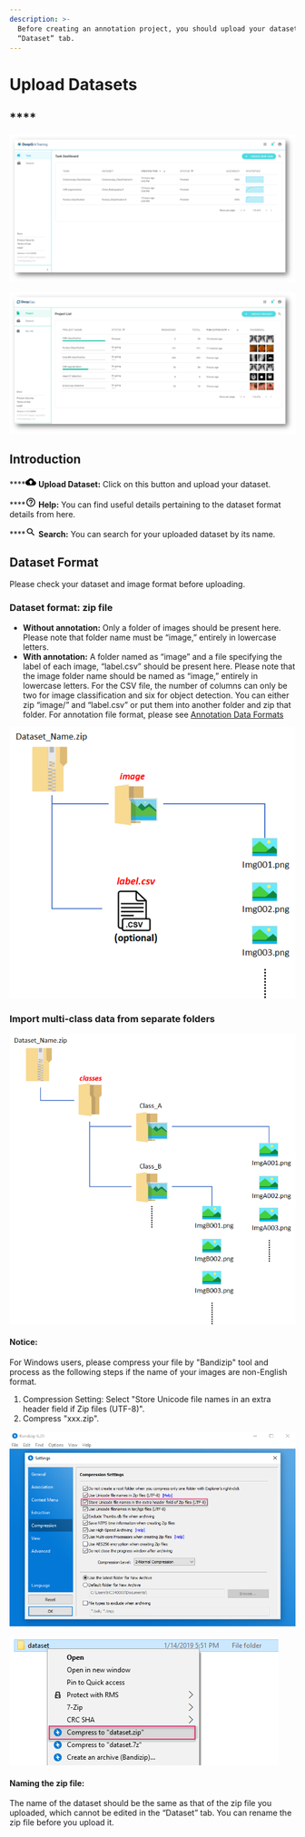 ```yaml
---
description: >-
  Before creating an annotation project, you should upload your dataset in the
  “Dataset” tab.
---
```


# Upload Datasets

## \*\*\*\*

![](../../.gitbook/assets/image%20%2843%29.png)

![](../../.gitbook/assets/image%20%2844%29.png)

## **Introduction**

\*\*\*\*![](../../.gitbook/assets/image%20%2822%29.png) **Upload Dataset:** Click on this button and upload your dataset. 

\*\*\*\*![](../../.gitbook/assets/image%20%2819%29.png) **Help:** You can find useful details pertaining to the dataset format details from here. 

\*\*\*\*![](../../.gitbook/assets/image%20%289%29.png) **Search:** You can search for your uploaded dataset by its name.

## Dataset Format

Please check your dataset and image format before uploading. 

### Dataset format: zip file

* **Without annotation:** Only a folder of images should be present here. Please note that folder name must be “image,” entirely in lowercase letters.   
* **With annotation:** A folder named as “image” and a file specifying the label of each image, “label.csv” should be present here. Please note that the image folder name should be named as “image,” entirely in lowercase letters. For the CSV file, the number of columns can only be two for image classification and six for object detection. You can either zip “image/” and “label.csv” or put them into another folder and zip that folder. For annotation file format, please see [Annotation Data Formats](annotation-data-formats.md)

![](../../.gitbook/assets/image%20%28127%29.png)

### Import multi-class data from separate folders 

![](../../.gitbook/assets/image%20%28134%29.png)



#### Notice:

 For Windows users, please compress your file by "Bandizip" tool and process as the following steps if the name of your images are non-English format.

1. Compression Setting: Select "Store Unicode file names in an extra header field if Zip files \(UTF-8\)".
2. Compress "xxx.zip".

![](../../.gitbook/assets/bandizip3.PNG)

![](../../.gitbook/assets/bandizip4.PNG)

#### Naming the zip file: 

The name of the dataset should be the same as that of the zip file you uploaded, which cannot be edited in the “Dataset” tab. You can rename the zip file before you upload it.

